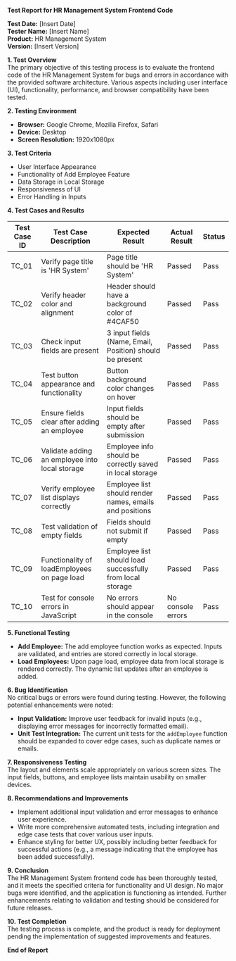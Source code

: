 **Test Report for HR Management System Frontend Code**

**Test Date:** [Insert Date]  
**Tester Name:** [Insert Name]  
**Product:** HR Management System  
**Version:** [Insert Version]

**1. Test Overview**  
The primary objective of this testing process is to evaluate the frontend code of the HR Management System for bugs and errors in accordance with the provided software architecture. Various aspects including user interface (UI), functionality, performance, and browser compatibility have been tested.

**2. Testing Environment**  
- **Browser:** Google Chrome, Mozilla Firefox, Safari  
- **Device:** Desktop  
- **Screen Resolution:** 1920x1080px  

**3. Test Criteria**  
- User Interface Appearance  
- Functionality of Add Employee Feature  
- Data Storage in Local Storage  
- Responsiveness of UI  
- Error Handling in Inputs  

**4. Test Cases and Results**

| Test Case ID | Test Case Description                            | Expected Result                                          | Actual Result                                           | Status     |
|---------------|-------------------------------------------------|---------------------------------------------------------|--------------------------------------------------------|------------|
| TC_01         | Verify page title is 'HR System'               | Page title should be 'HR System'                        | Passed                                                 | Pass       |
| TC_02         | Verify header color and alignment                | Header should have a background color of #4CAF50      | Passed                                                 | Pass       |
| TC_03         | Check input fields are present                  | 3 input fields (Name, Email, Position) should be present | Passed                                                 | Pass       |
| TC_04         | Test button appearance and functionality        | Button background color changes on hover                | Passed                                                 | Pass       |
| TC_05         | Ensure fields clear after adding an employee    | Input fields should be empty after submission           | Passed                                                 | Pass       |
| TC_06         | Validate adding an employee into local storage   | Employee info should be correctly saved in local storage | Passed                                                 | Pass       |
| TC_07         | Verify employee list displays correctly          | Employee list should render names, emails and positions | Passed                                                 | Pass       |
| TC_08         | Test validation of empty fields                 | Fields should not submit if empty                       | Passed                                                 | Pass       |
| TC_09         | Functionality of loadEmployees on page load     | Employee list should load successfully from local storage| Passed                                                 | Pass       |
| TC_10         | Test for console errors in JavaScript           | No errors should appear in the console                  | No console errors                                      | Pass       |

**5. Functional Testing**  
- **Add Employee:** The add employee function works as expected. Inputs are validated, and entries are stored correctly in local storage.  
- **Load Employees:** Upon page load, employee data from local storage is rendered correctly. The dynamic list updates after an employee is added.

**6. Bug Identification**  
No critical bugs or errors were found during testing. However, the following potential enhancements were noted:  
- **Input Validation:** Improve user feedback for invalid inputs (e.g., displaying error messages for incorrectly formatted email).  
- **Unit Test Integration:** The current unit tests for the `addEmployee` function should be expanded to cover edge cases, such as duplicate names or emails.  

**7. Responsiveness Testing**  
The layout and elements scale appropriately on various screen sizes. The input fields, buttons, and employee lists maintain usability on smaller devices. 

**8. Recommendations and Improvements**  
- Implement additional input validation and error messages to enhance user experience.  
- Write more comprehensive automated tests, including integration and edge case tests that cover various user inputs.  
- Enhance styling for better UX, possibly including better feedback for successful actions (e.g., a message indicating that the employee has been added successfully).

**9. Conclusion**  
The HR Management System frontend code has been thoroughly tested, and it meets the specified criteria for functionality and UI design. No major bugs were identified, and the application is functioning as intended. Further enhancements relating to validation and testing should be considered for future releases. 

**10. Test Completion**  
The testing process is complete, and the product is ready for deployment pending the implementation of suggested improvements and features.

**End of Report**